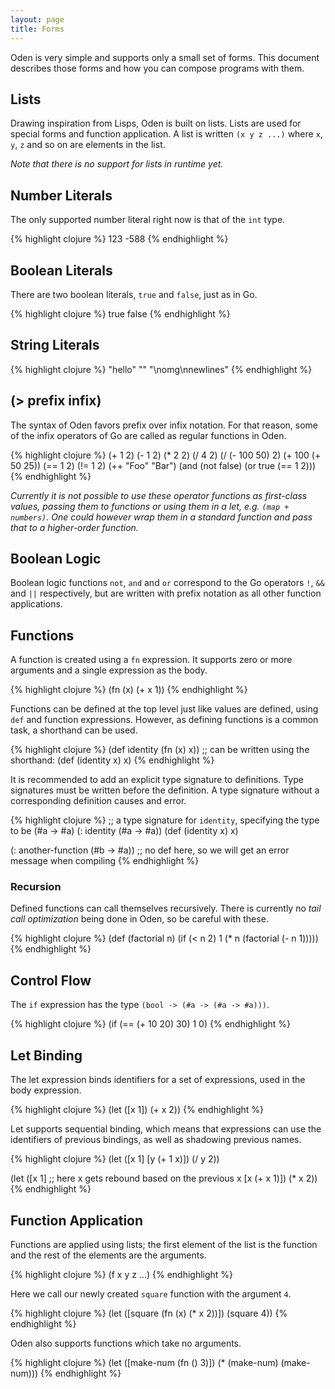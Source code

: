 ```yaml
---
layout: page
title: Forms
---
```


Oden is very simple and supports only a small set of forms. This document
describes those forms and how you can compose programs with them.

## Lists

Drawing inspiration from Lisps, Oden is built on lists. Lists are used for
special forms and function application. A list is written `(x y z ...)` where
`x`, `y`, `z` and so on are elements in the list.

*Note that there is no support for lists in runtime yet.*

## Number Literals

The only supported number literal right now is that of the `int` type.

{% highlight clojure %}
123
-588
{% endhighlight %}

## Boolean Literals

There are two boolean literals, `true` and `false`, just as in Go.

{% highlight clojure %}
true
false
{% endhighlight %}

## String Literals

{% highlight clojure %}
"hello"
""
"\nomg\nnewlines"
{% endhighlight %}

## (> prefix infix)

The syntax of Oden favors prefix over infix notation. For that reason, some of
the infix operators of Go are called as regular functions in Oden.

{% highlight clojure %}
(+ 1 2)
(- 1 2)
(* 2 2)
(/ 4 2)
(/ (- 100 50) 2)
(+ 100 (+ 50 25))
(== 1 2)
(!= 1 2)
(++ "Foo" "Bar")
(and (not false) (or true (== 1 2)))
{% endhighlight %}

*Currently it is not possible to use these operator functions as first-class
values, passing them to functions or using them in a let,
e.g. `(map + numbers)`. One could however wrap them in a standard function and
pass that to a higher-order function.*

## Boolean Logic

Boolean logic functions `not`, `and` and `or` correspond to the Go operators
`!`, `&&` and `||` respectively, but are written with prefix notation as all
other function applications.

## Functions

A function is created using a `fn` expression. It supports zero or
more arguments and a single expression as the body.

{% highlight clojure %}
(fn (x) (+ x 1))
{% endhighlight %}

Functions can be defined at the top level just like values are defined, using
`def` and function expressions. However, as defining functions is a common
task, a shorthand can be used.

{% highlight clojure %}
(def identity (fn (x) x))
;; can be written using the shorthand:
(def (identity x) x)
{% endhighlight %}

It is recommended to add an explicit type signature to definitions. Type
signatures must be written before the definition. A type signature without a
corresponding definition causes and error.

{% highlight clojure %}
;; a type signature for `identity`, specifying the type to be (#a -> #a)
(: identity (#a -> #a))
(def (identity x) x)

(: another-function (#b -> #a))
;; no def here, so we will get an error message when compiling
{% endhighlight %}

### Recursion

Defined functions can call themselves recursively. There is currently no
*tail call optimization* being done in Oden, so be careful with these.

{% highlight clojure %}
(def (factorial n)
  (if (< n 2)
      1
      (* n (factorial (- n 1)))))
{% endhighlight %}

## Control Flow

The `if` expression has the type `(bool -> (#a -> (#a -> #a)))`.

{% highlight clojure %}
(if (== (+ 10 20) 30) 1 0)
{% endhighlight %}

## Let Binding

The let expression binds identifiers for a set of expressions, used
in the body expression.

{% highlight clojure %}
(let ([x 1]) (+ x 2))
{% endhighlight %}

Let supports sequential binding, which means that expressions can
use the identifiers of previous bindings, as well as shadowing
previous names.

{% highlight clojure %}
(let ([x 1]
      [y (+ 1 x)])
  (/ y 2))

(let ([x 1]
	  ;; here x gets rebound based on the previous x
	  [x (+ x 1)])
  (* x 2))
{% endhighlight %}

## Function Application

Functions are applied using lists; the first element of the list is the
function and the rest of the elements are the arguments.

{% highlight clojure %}
(f x y z ...)
{% endhighlight %}

Here we call our newly created `square` function with the argument `4`.

{% highlight clojure %}
(let ([square (fn (x) (* x 2))])
  (square 4))
{% endhighlight %}

Oden also supports functions which take no arguments.

{% highlight clojure %}
(let ([make-num (fn () 3)])
  (* (make-num) (make-num)))
{% endhighlight %}
